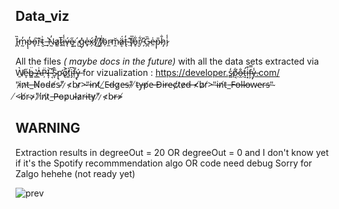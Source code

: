 
## Data_viz

Ȉ̵̪m̴̰̓p̶͔̓o̵̞͠r̵̠̀t̴̮͗_̶̙͛N̴̰̓a̷͚͘t̴͍̅i̶̘̾v̶̨́e̴͙̋ ̷͍̓.̴̺́g̴̦̽e̶̟̍x̷̗́f̸̽͜ ̸͕̍f̸̮͗ö̴̜r̴̼̕m̷̯̆ä̷͎́t̶̢̓ ̴̤͊f̸͉̅o̵̥͋r̸̮͋ ̵̗̎G̴̪̏e̶̤͑p̴͎̎h̷̡̐i̷̗̾



All the files <em>( maybe docs in the future)</em> with all the data sets extracted via Ẁ̸̱e̵̞̋b̶͇̈ ̴̻̔A̵͗ͅP̴̦̈I̶͎͝ ̴͔̋S̴̞͛p̴̛͉ǫ̷͐t̸͚̀i̴̡͆f̵̦̄ý̶̢ for vizualization : https://developer.s̷̻̒p̸͔͋o̶̯̐t̵̛̝i̵͙͒f̴̧̿y̶̦̾.com/
"̴i̷n̷t̶_̶N̸o̵d̴e̸s̴"̸
̷<̷b̴r̷>̴"̶i̵n̴t̸_̸E̵d̶g̷e̵s̶"̷ ̸t̴y̶p̸e̵ ̶D̵i̵r̶e̴c̸t̷e̷d̶
̶≮b̷r̸>̵"̴i̴n̸t̵_̶F̵o̵l̵l̴o̶w̴e̵r̴s̵"̴
̸<̵b̸r̴>̷"̷i̸n̸t̷_̶P̶o̵p̷u̴l̵a̷r̵i̵t̶y̷"̸
̷<̷b̴r̶≯

## <strong>WARNING</strong>

Extraction results in degreeOut = 20 OR degreeOut = 0 and I don't know yet if it's the Spotify recommmendation algo OR code need debug
Sorry for Zalgo hehehe (not ready yet)

![prev](prev2.png)

